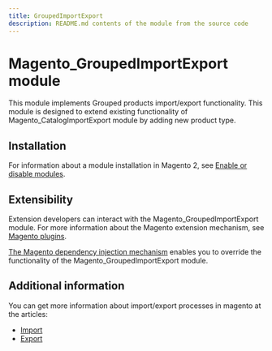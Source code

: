 ```yaml
---
title: GroupedImportExport
description: README.md contents of the module from the source code
---
```


# Magento_GroupedImportExport module

This module implements Grouped products import/export functionality.
This module is designed to extend existing functionality of Magento_CatalogImportExport module by adding new product type.

## Installation

For information about a module installation in Magento 2, see [Enable or disable modules](https://devdocs.magento.com/guides/v2.4/install-gde/install/cli/install-cli-subcommands-enable.html).

## Extensibility

Extension developers can interact with the Magento_GroupedImportExport module. For more information about the Magento extension mechanism, see [Magento plugins](https://devdocs.magento.com/guides/v2.4/extension-dev-guide/plugins.html).

[The Magento dependency injection mechanism](https://devdocs.magento.com/guides/v2.4/extension-dev-guide/depend-inj.html) enables you to override the functionality of the Magento_GroupedImportExport module.

## Additional information

You can get more information about import/export processes in magento at the articles:
- [Import](https://docs.magento.com/user-guide/system/data-import.html)
- [Export](https://docs.magento.com/user-guide/system/data-export.html)
